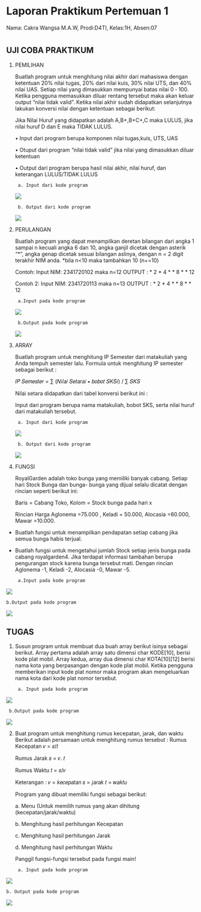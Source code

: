 # Laporan Praktikum Pertemuan 1
Nama: Cakra Wangsa M.A.W, Prodi:D4TI, Kelas:1H, Absen:07
#
## UJI COBA PRAKTIKUM

1. PEMILIHAN

    Buatlah program untuk menghitung nilai akhir dari mahasiswa dengan ketentuan 20% nilai tugas, 20% dari nilai kuis, 30% nilai UTS, dan 40% nilai UAS. Setiap nilai yang dimasukkan mempunyai batas nilai 0 ‐ 100. Ketika pengguna memasukkan diluar rentang tersebut maka akan keluar output “nilai tidak valid”. Ketika nilai akhir sudah didapatkan selanjutnya lakukan konversi nilai dengan ketentuan sebagai berikut:

    Jika Nilai Huruf yang didapatkan adalah A,B+,B+C+,C maka LULUS, jika nilai huruf D dan E maka TIDAK LULUS.

    • Input dari program berupa komponen nilai tugas,kuis, UTS, UAS

    • Otuput dari program “nilai tidak valid” jika nilai yang dimasukkan diluar ketentuan

    • Output dari program berupa hasil nilai akhir, nilai huruf, dan keterangan LULUS/TIDAK LULUS

        a. Input dari kode program

    <img src="input pemilihan.png">

        b. Output dari kode program
    <img src="output pemilihan.png">



2. PERULANGAN

    Buatlah program yang dapat menampilkan deretan bilangan dari angka 1 sampai n kecuali angka 6 dan 10, angka ganjil dicetak dengan asterik “*”, angka genap dicetak sesuai bilangan aslinya, dengan n = 2 digit terakhir NIM anda. *bila n<10 maka tambahkan 10 (n+=10)

    Contoh: Input NIM: 2341720102 maka n=12 OUTPUT : * 2 * 4 * * 8 * * 12
    
    Contoh 2: Input NIM: 2341720113 maka n=13 OUTPUT : * 2 * 4 * * 8 * * 12

        a.Input pada kode program

    <img src="in perulangan.png">

        b.Output pada kode program
    <img src="out perulangan.png">


3. ARRAY

    Buatlah program untuk menghitung IP Semester dari matakuliah yang Anda tempuh semester lalu. Formula untuk menghitung IP semester sebagai berikut :

    𝐼𝑃 𝑆𝑒𝑚𝑒𝑠𝑡𝑒𝑟 = ∑ (𝑁𝑖𝑙𝑎𝑖 𝑆𝑒𝑡𝑎𝑟𝑎𝑖 ∗ 𝑏𝑜𝑏𝑜𝑡 𝑆𝐾𝑆𝑖) / ∑ 𝑆𝐾𝑆

    Nilai setara didapatkan dari tabel konversi berikut ini :

    Input dari program berupa nama matakuliah, bobot SKS, serta nilai huruf dari matakuliah tersebut.

        a. Input dari kode program

    <img src="in array.png">

        b. Output dari kode program

    <img src="out array.png">


4. FUNGSI

    RoyalGarden adalah toko bunga yang memiliki banyak cabang. Setiap hari Stock Bunga dan bunga- bunga yang dijual selalu dicatat dengan rincian seperti berikut ini:

    Baris = Cabang Toko, Kolom = Stock bunga pada hari x

    Rincian Harga Aglonema =75.000 , Keladi = 50.000, Alocasia =60.000, Mawar =10.000.

- Buatlah fungsi untuk menampilkan pendapatan setiap cabang jika semua bunga habis terjual.
-  Buatlah fungsi untuk mengetahui jumlah Stock setiap jenis bunga pada cabang royalgarden4. Jika terdapat informasi tambahan berupa pengurangan stock karena bunga tersebut mati. Dengan rincian Aglonema -1, Keladi -2, Alocasia -0, Mawar -5.

        a.Input pada kode program

<img src="in fungsi.png">

    b.Output pada kode program

<img src="out fungsi.png">


## TUGAS

1. Susun program untuk membuat dua buah array berikut isinya sebagai berikut. Array pertama adalah array satu dimensi char KODE[10], berisi kode plat mobil. Array kedua, array dua dimensi char KOTA[10][12] berisi nama kota yang berpasangan dengan kode plat mobil. Ketika pengguna memberikan input kode plat nomor maka program akan mengeluarkan nama kota dari kode plat nomor tersebut.

        a. Input pada kode program
<img src= "in tugas plat.png">

     b.Output pada kode program
<img src= "out tugas plat.png">


2. Buat program untuk menghitung rumus kecepatan, jarak, dan waktu Berikut adalah persamaan untuk menghitung rumus tersebut :
    Rumus Kecepatan 𝑣 = 𝑠/𝑡

    Rumus Jarak 𝑠 = 𝑣. 𝑡

    Rumus Waktu 𝑡 = 𝑠/𝑣

    Keterangan : 𝑣 = 𝑘𝑒𝑐𝑒𝑝𝑎𝑡𝑎𝑛 𝑠 = 𝑗𝑎𝑟𝑎𝑘 𝑡 = 𝑤𝑎𝑘𝑡𝑢

    Program yang dibuat memiliki fungsi sebagai berikut:

    a. Menu (Untuk memilih rumus yang akan dihitung (kecepatan/jarak/waktu)

    b. Menghitung hasil perhitungan Kecepatan

    c. Menghitung hasil perhitungan Jarak

    d. Menghitung hasil perhitungan Waktu

    Panggil fungsi-fungsi tersebut pada fungsi main!


        a. Input pada kode program
<img src= "in hitung rumus.png">

    b. Output pada kode program
<img src="out hitung rumus.png">